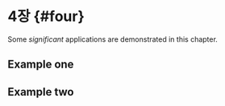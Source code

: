 # 4장 {#four}

Some _significant_ applications are demonstrated in this chapter.

## Example one

## Example two
